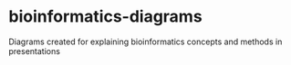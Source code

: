 # bioinformatics-diagrams
Diagrams created for explaining bioinformatics concepts and methods in presentations

